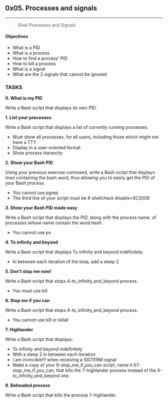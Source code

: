 ## 0x05. Processes and signals

---

> Shell Processes and Signals

#### Objectives

- What is a PID
- What is a process
- How to find a process’ PID
- How to kill a process
- What is a signal
- What are the 2 signals that cannot be ignored

### TASKS

**0. What is my PID**

Write a Bash script that displays its own PID.

**1. List your processes**

Write a Bash script that displays a list of currently running processes.

* Must show all processes, for all users, including those which might not have a TTY
* Display in a user-oriented format
* Show process hierarchy

**2. Show your Bash PID**

Using your previous exercise command, write a Bash script that displays lines containing the bash word, thus allowing you to easily get the PID of your Bash process.

* You cannot use pgrep
* The third line of your script must be # shellcheck disable=SC2009

**3. Show your Bash PID made easy**

Write a Bash script that displays the PID, along with the process name, of processes whose name contain the word bash.

* You cannot use ps

**4. To infinity and beyond**

Write a Bash script that displays To infinity and beyond indefinitely.

* In between each iteration of the loop, add a sleep 2

**5. Don't stop me now!**

Write a Bash script that stops 4-to_infinity_and_beyond process.

* You must use kill

**6. Stop me if you can**

Write a Bash script that stops 4-to_infinity_and_beyond process.

* You cannot use kill or killall

**7. Highlander**

Write a Bash script that displays:

* To infinity and beyond indefinitely
* With a sleep 2 in between each iteration
* I am invincible!!! when receiving a SIGTERM signal
* Make a copy of your 6-stop_me_if_you_can script, name it 67-stop_me_if_you_can, that kills the 7-highlander process
    instead of the 4-to_infinity_and_beyond one.

**8. Beheaded process**

Write a Bash script that kills the process 7-highlander.